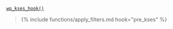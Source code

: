 <p><code><a href="https://developer.wordpress.org/reference/functions/wp_kses_hook/">wp_kses_hook()</a></code></p>

<blockquote>

{% include functions/apply_filters.md hook="pre_kses" %}

</blockquote>

